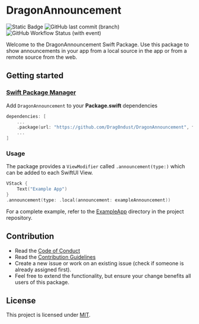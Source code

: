 # DragonAnnouncement

![Static Badge](https://img.shields.io/badge/status-active-brightgreen)
![GitHub last commit (branch)](https://img.shields.io/github/last-commit/Drag0ndust/DragonAnnouncement/develop?logo=github)
![GitHub Workflow Status (with event)](https://img.shields.io/github/actions/workflow/status/Drag0ndust/DragonAnnouncement/unit_tests.yml)

Welcome to the DragonAnnouncement Swift Package. Use this package to show announcements in your app from a local source in the app or from a remote source from the web.

## Getting started
### [Swift Package Manager](https://www.swift.org/package-manager/)
Add `DragonAnnouncement` to your **Package.swift** dependencies
```swift
dependencies: [
    ...
    .package(url: "https://github.com/Drag0ndust/DragonAnnouncement", from: "1.0.0"),
    ...
]
```

### Usage
The package provides a `ViewModifier` called `.announcement(type:)` which can be added to each SwiftUI View.
```swift
VStack {
    Text("Example App")
}
.announcement(type: .local(announcement: exampleAnnouncement))
```

For a complete example, refer to the [ExampleApp](https://github.com/Drag0ndust/DragonAnnouncement/tree/develop/ExampleApp) directory in the project repository.


## Contribution
- Read the [Code of Conduct](https://github.com/Drag0ndust/DragonAnnouncement/blob/develop/CODE_OF_CONDUCT.md)
- Read the [Contribution Guidelines](https://github.com/Drag0ndust/DragonAnnouncement/blob/develop/CONTRIBUTING.md)
- Create a new issue or work on an existing issue (check if someone is already assigned first).
- Feel free to extend the functionality, but ensure your change benefits all users of this package.


## License
This project is licensed under [MIT](https://github.com/Drag0ndust/DragonAnnouncement/blob/develop/LICENSE).